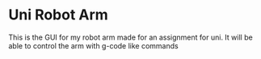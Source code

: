 # Uni Robot Arm

This is the GUI for my robot arm made for an assignment for uni. It will be able to control the arm with g-code like commands
